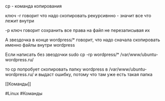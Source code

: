 cp - команда копирования

ключ -r говорит что надо скопировать рекурсивнно - значит все что лежит внутри

-p ключ говорит сохранить все права на файл не перезаписывая их

А звездочка в конце wordpress/* говорит, что надо сначала скопировать именно файлы внутри wordpress

Если написать без звездочки sudo cp -rp wordpress/* /var/www/ubuntu-wordpress.ru/

то cp попробует скопировать папку wordpress в /var/www/ubuntu-wordpress.ru/ и выдаст ошибку, потому что там уже есть такая папка

 [[Команды]]

#Linux #Команды 